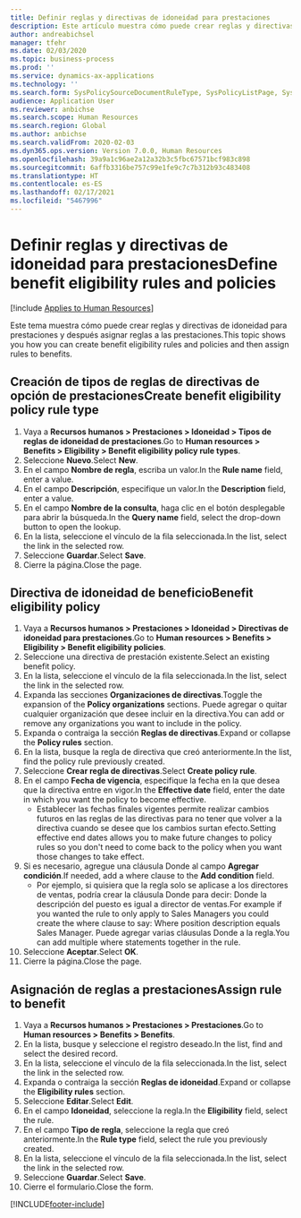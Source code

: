```yaml
---
title: Definir reglas y directivas de idoneidad para prestaciones
description: Este artículo muestra cómo puede crear reglas y directivas de opción a prestaciones y después asignar reglas a las prestaciones.
author: andreabichsel
manager: tfehr
ms.date: 02/03/2020
ms.topic: business-process
ms.prod: ''
ms.service: dynamics-ax-applications
ms.technology: ''
ms.search.form: SysPolicySourceDocumentRuleType, SysPolicyListPage, SysPolicy, HcmBenefitEligibilityPolicy, HcmBenefit, BenefitWorkspace, HcmBenefitSummaryPart
audience: Application User
ms.reviewer: anbichse
ms.search.scope: Human Resources
ms.search.region: Global
ms.author: anbichse
ms.search.validFrom: 2020-02-03
ms.dyn365.ops.version: Version 7.0.0, Human Resources
ms.openlocfilehash: 39a9a1c96ae2a12a32b3c5fbc67571bcf983c898
ms.sourcegitcommit: 6affb3316be757c99e1fe9c7c7b312b93c483408
ms.translationtype: HT
ms.contentlocale: es-ES
ms.lasthandoff: 02/17/2021
ms.locfileid: "5467996"
---
```

# <a name="define-benefit-eligibility-rules-and-policies"></a><span data-ttu-id="22050-103">Definir reglas y directivas de idoneidad para prestaciones</span><span class="sxs-lookup"><span data-stu-id="22050-103">Define benefit eligibility rules and policies</span></span>

[!include [Applies to Human Resources](../includes/applies-to-hr.md)]

<span data-ttu-id="22050-104">Este tema muestra cómo puede crear reglas y directivas de idoneidad para prestaciones y después asignar reglas a las prestaciones.</span><span class="sxs-lookup"><span data-stu-id="22050-104">This topic shows you how you can create benefit eligibility rules and policies and then assign rules to benefits.</span></span>  

## <a name="create-benefit-eligibility-policy-rule-type"></a><span data-ttu-id="22050-105">Creación de tipos de reglas de directivas de opción de prestaciones</span><span class="sxs-lookup"><span data-stu-id="22050-105">Create benefit eligibility policy rule type</span></span>

1. <span data-ttu-id="22050-106">Vaya a **Recursos humanos > Prestaciones > Idoneidad > Tipos de reglas de idoneidad de prestaciones**.</span><span class="sxs-lookup"><span data-stu-id="22050-106">Go to **Human resources > Benefits > Eligibility > Benefit eligibility policy rule types**.</span></span>
2. <span data-ttu-id="22050-107">Seleccione **Nuevo**.</span><span class="sxs-lookup"><span data-stu-id="22050-107">Select **New**.</span></span>
3. <span data-ttu-id="22050-108">En el campo **Nombre de regla**, escriba un valor.</span><span class="sxs-lookup"><span data-stu-id="22050-108">In the **Rule name** field, enter a value.</span></span>
4. <span data-ttu-id="22050-109">En el campo **Descripción**, especifique un valor.</span><span class="sxs-lookup"><span data-stu-id="22050-109">In the **Description** field, enter a value.</span></span>
5. <span data-ttu-id="22050-110">En el campo **Nombre de la consulta**, haga clic en el botón desplegable para abrir la búsqueda.</span><span class="sxs-lookup"><span data-stu-id="22050-110">In the **Query name** field, select the drop-down button to open the lookup.</span></span>
6. <span data-ttu-id="22050-111">En la lista, seleccione el vínculo de la fila seleccionada.</span><span class="sxs-lookup"><span data-stu-id="22050-111">In the list, select the link in the selected row.</span></span>
7. <span data-ttu-id="22050-112">Seleccione **Guardar**.</span><span class="sxs-lookup"><span data-stu-id="22050-112">Select **Save**.</span></span>
8. <span data-ttu-id="22050-113">Cierre la página.</span><span class="sxs-lookup"><span data-stu-id="22050-113">Close the page.</span></span>

## <a name="benefit-eligibility-policy"></a><span data-ttu-id="22050-114">Directiva de idoneidad de beneficio</span><span class="sxs-lookup"><span data-stu-id="22050-114">Benefit eligibility policy</span></span>

1. <span data-ttu-id="22050-115">Vaya a **Recursos humanos > Prestaciones > Idoneidad > Directivas de idoneidad para prestaciones**.</span><span class="sxs-lookup"><span data-stu-id="22050-115">Go to **Human resources > Benefits > Eligibility > Benefit eligibility policies**.</span></span>
2. <span data-ttu-id="22050-116">Seleccione una directiva de prestación existente.</span><span class="sxs-lookup"><span data-stu-id="22050-116">Select an existing benefit policy.</span></span>
3. <span data-ttu-id="22050-117">En la lista, seleccione el vínculo de la fila seleccionada.</span><span class="sxs-lookup"><span data-stu-id="22050-117">In the list, select the link in the selected row.</span></span>
4. <span data-ttu-id="22050-118">Expanda las secciones **Organizaciones de directivas**.</span><span class="sxs-lookup"><span data-stu-id="22050-118">Toggle the expansion of the **Policy organizations** sections.</span></span> <span data-ttu-id="22050-119">Puede agregar o quitar cualquier organización que desee incluir en la directiva.</span><span class="sxs-lookup"><span data-stu-id="22050-119">You can add or remove any organizations you want to include in the policy.</span></span>
5. <span data-ttu-id="22050-120">Expanda o contraiga la sección **Reglas de directivas**.</span><span class="sxs-lookup"><span data-stu-id="22050-120">Expand or collapse the **Policy rules** section.</span></span>
6. <span data-ttu-id="22050-121">En la lista, busque la regla de directiva que creó anteriormente.</span><span class="sxs-lookup"><span data-stu-id="22050-121">In the list, find the policy rule previously created.</span></span>
7. <span data-ttu-id="22050-122">Seleccione **Crear regla de directivas**.</span><span class="sxs-lookup"><span data-stu-id="22050-122">Select **Create policy rule**.</span></span>
8. <span data-ttu-id="22050-123">En el campo **Fecha de vigencia**, especifique la fecha en la que desea que la directiva entre en vigor.</span><span class="sxs-lookup"><span data-stu-id="22050-123">In the **Effective date** field, enter the date in which you want the policy to become effective.</span></span>
    * <span data-ttu-id="22050-124">Establecer las fechas finales vigentes permite realizar cambios futuros en las reglas de las directivas para no tener que volver a la directiva cuando se desee que los cambios surtan efecto.</span><span class="sxs-lookup"><span data-stu-id="22050-124">Setting effective end dates allows you to make future changes to policy rules so you don't need to come back to the policy when you want those changes to take effect.</span></span>  
9. <span data-ttu-id="22050-125">Si es necesario, agregue una cláusula Donde al campo **Agregar condición**.</span><span class="sxs-lookup"><span data-stu-id="22050-125">If needed, add a where clause to the **Add condition** field.</span></span>
    * <span data-ttu-id="22050-126">Por ejemplo, si quisiera que la regla solo se aplicase a los directores de ventas, podría crear la cláusula Donde para decir: Donde la descripción del puesto es igual a director de ventas.</span><span class="sxs-lookup"><span data-stu-id="22050-126">For example if you wanted the rule to only apply to Sales Managers you could create the where clause to say: Where position description equals Sales Manager.</span></span> <span data-ttu-id="22050-127">Puede agregar varias cláusulas Donde a la regla.</span><span class="sxs-lookup"><span data-stu-id="22050-127">You can add multiple where statements together in the rule.</span></span>  
10. <span data-ttu-id="22050-128">Seleccione **Aceptar**.</span><span class="sxs-lookup"><span data-stu-id="22050-128">Select **OK**.</span></span>
11. <span data-ttu-id="22050-129">Cierre la página.</span><span class="sxs-lookup"><span data-stu-id="22050-129">Close the page.</span></span>

## <a name="assign-rule-to-benefit"></a><span data-ttu-id="22050-130">Asignación de reglas a prestaciones</span><span class="sxs-lookup"><span data-stu-id="22050-130">Assign rule to benefit</span></span>

1. <span data-ttu-id="22050-131">Vaya a **Recursos humanos > Prestaciones > Prestaciones**.</span><span class="sxs-lookup"><span data-stu-id="22050-131">Go to **Human resources > Benefits > Benefits**.</span></span>
2. <span data-ttu-id="22050-132">En la lista, busque y seleccione el registro deseado.</span><span class="sxs-lookup"><span data-stu-id="22050-132">In the list, find and select the desired record.</span></span>
3. <span data-ttu-id="22050-133">En la lista, seleccione el vínculo de la fila seleccionada.</span><span class="sxs-lookup"><span data-stu-id="22050-133">In the list, select the link in the selected row.</span></span>
4. <span data-ttu-id="22050-134">Expanda o contraiga la sección **Reglas de idoneidad**.</span><span class="sxs-lookup"><span data-stu-id="22050-134">Expand or collapse the **Eligibility rules** section.</span></span>
5. <span data-ttu-id="22050-135">Seleccione **Editar**.</span><span class="sxs-lookup"><span data-stu-id="22050-135">Select **Edit**.</span></span>
6. <span data-ttu-id="22050-136">En el campo **Idoneidad**, seleccione la regla.</span><span class="sxs-lookup"><span data-stu-id="22050-136">In the **Eligibility** field, select the rule.</span></span>
7. <span data-ttu-id="22050-137">En el campo **Tipo de regla**, seleccione la regla que creó anteriormente.</span><span class="sxs-lookup"><span data-stu-id="22050-137">In the **Rule type** field, select the rule you previously created.</span></span>
9. <span data-ttu-id="22050-138">En la lista, seleccione el vínculo de la fila seleccionada.</span><span class="sxs-lookup"><span data-stu-id="22050-138">In the list, select the link in the selected row.</span></span>
10. <span data-ttu-id="22050-139">Seleccione **Guardar**.</span><span class="sxs-lookup"><span data-stu-id="22050-139">Select **Save**.</span></span>
11. <span data-ttu-id="22050-140">Cierre el formulario.</span><span class="sxs-lookup"><span data-stu-id="22050-140">Close the form.</span></span>



[!INCLUDE[footer-include](../includes/footer-banner.md)]